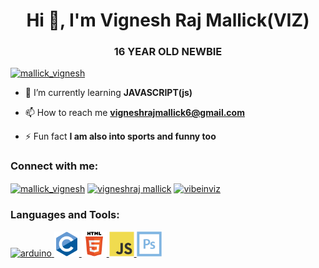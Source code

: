 <h1 align="center">Hi 👋, I'm Vignesh Raj Mallick(VIZ)</h1>
<h3 align="center">16 YEAR OLD NEWBIE</h3>

<p align="left"> <a href="https://twitter.com/viz_77" target="blank"><img src="https://img.shields.io/twitter/follow/mallick_vignesh?logo=twitter&style=for-the-badge" alt="mallick_vignesh" /></a> </p>

- 🌱 I’m currently learning **JAVASCRIPT(js)**

- 📫 How to reach me **vigneshrajmallick6@gmail.com**

- ⚡ Fun fact **I am also into sports and funny too**

<h3 align="left">Connect with me:</h3>
<p align="left">
<a href="https://twitter.com/viz_77" target="blank"><img align="center" src="https://raw.githubusercontent.com/rahuldkjain/github-profile-readme-generator/master/src/images/icons/Social/twitter.svg" alt="mallick_vignesh" height="30" width="40" /></a>
<a href="https://fb.com/vigneshraj mallick" target="blank"><img align="center" src="https://raw.githubusercontent.com/rahuldkjain/github-profile-readme-generator/master/src/images/icons/Social/facebook.svg" alt="vigneshraj mallick" height="30" width="40" /></a>
<a href="https://instagram.com/vibeinviz" target="blank"><img align="center" src="https://raw.githubusercontent.com/rahuldkjain/github-profile-readme-generator/master/src/images/icons/Social/instagram.svg" alt="vibeinviz" height="30" width="40" /></a>
</p>

<h3 align="left">Languages and Tools:</h3>
<p align="left"> <a href="https://www.arduino.cc/" target="_blank" rel="noreferrer"> <img src="https://cdn.worldvectorlogo.com/logos/arduino-1.svg" alt="arduino" width="40" height="40"/> </a> <a href="https://www.cprogramming.com/" target="_blank" rel="noreferrer"> <img src="https://raw.githubusercontent.com/devicons/devicon/master/icons/c/c-original.svg" alt="c" width="40" height="40"/> </a> <a href="https://www.w3.org/html/" target="_blank" rel="noreferrer"> <img src="https://raw.githubusercontent.com/devicons/devicon/master/icons/html5/html5-original-wordmark.svg" alt="html5" width="40" height="40"/> </a> <a href="https://developer.mozilla.org/en-US/docs/Web/JavaScript" target="_blank" rel="noreferrer"> <img src="https://raw.githubusercontent.com/devicons/devicon/master/icons/javascript/javascript-original.svg" alt="javascript" width="40" height="40"/> </a> <a href="https://www.photoshop.com/en" target="_blank" rel="noreferrer"> <img src="https://raw.githubusercontent.com/devicons/devicon/master/icons/photoshop/photoshop-line.svg" alt="photoshop" width="40" height="40"/> </a> </p>
